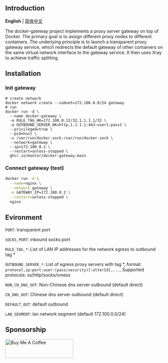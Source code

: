 ## Introduction

**English** | [简体中文](/README-CN.md)

The docker-gateway project implements a proxy server gateway on top of Docker. The primary goal is to assign different proxy nodes to different containers. The underlying principle is to launch a transparent proxy gateway service, which redirects the default gateway of other containers on the same virtual network interface to the gateway service. It then uses Xray to achieve traffic splitting.

## Installation

### Init gateway

```
# create network
docker network create --subnet=172.100.0.0/24 gateway
# run
docker run -d \
  --name docker-gateway \
  -e RULE_TAG_HK=172.100.0.12/32,1.1.1.1/32 \
  -e OUTBOUND_SERVER_HK=http,1.1.1.1:443:user1:pass1 \
  --privileged=true \
  --pid=host \
  -v /var/run/docker.sock:/var/run/docker.sock \
  --network=gateway \
  --ip=172.100.0.2 \
  --restart=unless-stopped \
  ghcr.io/monlor/docker-gateway:main
```

### Connect gateway (test)

```bash
docker run -d \
  --name=nginx \
  --network gateway \
  -e GATEWAY_IP=172.100.0.2 \
  --restart=unless-stopped \
  nginx
```

## Evironment

`PORT`: transparent port

`SOCKS_PORT`: inbound socks port

`RULE_TAG_*`: List of LAN IP addresses for the network egress to outbound tag *

`OUTBOUND_SERVER_*`: List of egress proxy servers with tag *, format: `protocol,ip:port:user:(pass/security)[:alterId],...`, Supported protocols: ss/http/socks/vmess

`NON_CN_DNS_OUT`: Non-Chinese dns server outbound (default direct)

`CN_DNS_OUT`: Chinese dns server outbound (default direct)

`DEFAULT_OUT`: default outbound

`LAN_SEGMENT`: lan network segment (default 172.100.0.0/24)

## Sponsorship

<a href="https://www.buymeacoffee.com/monlor" target="_blank"><img src="https://cdn.buymeacoffee.com/buttons/v2/default-yellow.png" alt="Buy Me A Coffee" style="height: 60px !important;width: 217px !important;" ></a>
